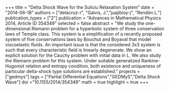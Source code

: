 +++
title = "Delta Shock Wave for the Suliciu Relaxation System"
date = "2014-06-18"
authors = ["delacruz-r", "Galvis, J.","juajibioy-j", "Rendón L."]
publication_types = ["2"]
publication = "Advances in Mathematical Physics 2014, Article ID 354349"
selected = false
abstract = "We study the one-dimensional Riemann problem for a hyperbolic system of three conservation laws of Temple class. This system is a simplification of a recently proposed system of five conservations laws by Bouchut and Boyaval that model viscoelastic fluids. An important issue is that the considered 3x3 system is such that every characteristic field is linearly degenerate. We show an explicit solution for the Cauchy problem with initial data in L. We also study the Riemann problem for this system. Under suitable generalized Rankine-Hugoniot relation and entropy condition, both existence and uniqueness of particular delta-shock type solutions are established."
projects = ["gedmys"]
tags = ["Partial Differential Equations","GEDMyS","Delta Shock Wave"]
doi ="10.1155/2014/354349"
math = true
highlight = true
+++
